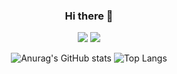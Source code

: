 
<div align="center">
  
### Hi there 👋

<a href="https://cv.42.fr/o2TQYBA-" target="_blank"><img src="https://img.shields.io/badge/42Seoul-9CBEFF?style=for-the-badge&logo=42&logoColor=000000"/></a>
<a href="https://cv.42.fr/o2TQYBA-" target="_blank"><img src="https://img.shields.io/badge/Notion-9CBEFF?style=for-the-badge&logo=notion&logoColor=000000"/></a>

<!-- ![Anurag's GitHub stats](https://github-readme-stats.vercel.app/api?username=jwo1024&show_icons=true&theme=transparent) -->
![Anurag's GitHub stats](https://github-readme-stats.vercel.app/api?username=jwo1024&rank_icon=github)
![Top Langs](https://github-readme-stats.vercel.app/api/top-langs/?username=jwo1024&layout=compact&theme=transparent)

</div>

<!--
**jwo1024/jwo1024** is a ✨ _special_ ✨ repository because its `README.md` (this file) appears on your GitHub profile.

Here are some ideas to get you started:

- 🔭 I’m currently working on ...
- 🌱 I’m currently learning ...
- 👯 I’m looking to collaborate on ...
- 🤔 I’m looking for help with ...
- 💬 Ask me about ...
- 📫 How to reach me: ...
- 😄 Pronouns: ...
- ⚡ Fun fact: ...

<a href="" target="_blank"><img src="https://img.shields.io/badge/MAIL-75A4FF?style=for-the-badge&logo=maildotru&logoColor=000000"/></a>


-->
